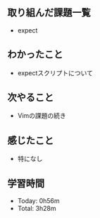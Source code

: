 ## 取り組んだ課題一覧
- expect
## わかったこと
- expectスクリプトについて
## 次やること
- Vimの課題の続き
## 感じたこと
- 特になし
## 学習時間
- Today: 0h56m
- Total: 3h28m
